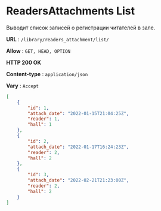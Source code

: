 # ReadersAttachments List

Выводит список записей о регистрации читателей в зале.

**URL** : `/library/readers_attachment/list/`

**Allow** : `GET, HEAD, OPTION`

**HTTP 200 OK**

**Content-type** : `application/json`

**Vary** : `Accept`

```json
[
    {
        "id": 1,
        "attach_date": "2022-01-15T21:04:25Z",
        "reader": 1,
        "hall": 1
    },
    {
        "id": 2,
        "attach_date": "2022-01-17T16:24:23Z",
        "reader": 2,
        "hall": 2
    },
    {
        "id": 3,
        "attach_date": "2022-02-21T21:23:00Z",
        "reader": 2,
        "hall": 2
    }
]
```